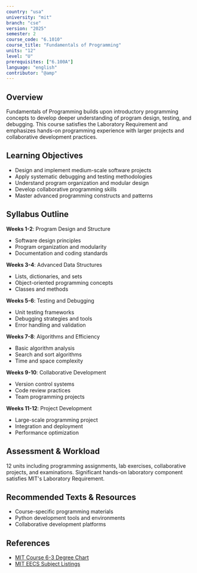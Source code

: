 ```yaml
---
country: "usa"
university: "mit"
branch: "cse"
version: "2025"
semester: 2
course_code: "6.1010"
course_title: "Fundamentals of Programming"
units: "12"
level: "U"
prerequisites: ["6.100A"]
language: "english"
contributor: "@amp"
---
```


## Overview

Fundamentals of Programming builds upon introductory programming concepts to develop deeper understanding of program design, testing, and debugging. This course satisfies the Laboratory Requirement and emphasizes hands-on programming experience with larger projects and collaborative development practices.

## Learning Objectives

- Design and implement medium-scale software projects
- Apply systematic debugging and testing methodologies
- Understand program organization and modular design
- Develop collaborative programming skills
- Master advanced programming constructs and patterns

## Syllabus Outline

**Weeks 1-2**: Program Design and Structure
- Software design principles
- Program organization and modularity
- Documentation and coding standards

**Weeks 3-4**: Advanced Data Structures
- Lists, dictionaries, and sets
- Object-oriented programming concepts
- Classes and methods

**Weeks 5-6**: Testing and Debugging
- Unit testing frameworks
- Debugging strategies and tools
- Error handling and validation

**Weeks 7-8**: Algorithms and Efficiency
- Basic algorithm analysis
- Search and sort algorithms
- Time and space complexity

**Weeks 9-10**: Collaborative Development
- Version control systems
- Code review practices
- Team programming projects

**Weeks 11-12**: Project Development
- Large-scale programming project
- Integration and deployment
- Performance optimization

## Assessment & Workload

12 units including programming assignments, lab exercises, collaborative projects, and examinations. Significant hands-on laboratory component satisfies MIT's Laboratory Requirement.

## Recommended Texts & Resources

- Course-specific programming materials
- Python development tools and environments
- Collaborative development platforms

## References

- [MIT Course 6-3 Degree Chart](https://catalog.mit.edu/degree-charts/computer-science-engineering-course-6-3/)
- [MIT EECS Subject Listings](https://catalog.mit.edu/subjects/6/)

